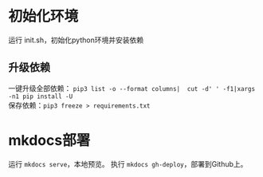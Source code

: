
# 初始化环境

运行 init.sh，初始化python环境并安装依赖

## 升级依赖

一键升级全部依赖： `pip3 list -o --format columns|  cut -d' ' -f1|xargs -n1 pip install -U`  
保存依赖：`pip3 freeze > requirements.txt`

# mkdocs部署

运行 `mkdocs serve`，本地预览。
执行 `mkdocs gh-deploy`，部署到Github上。